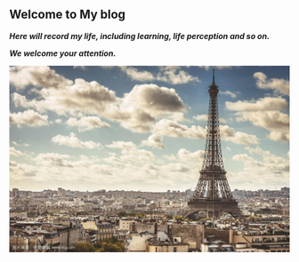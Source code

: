 ## Welcome to My blog

***Here will record my life, including learning, life perception and so on.***

***We welcome your attention.***

![](images/indexImg.jpg)